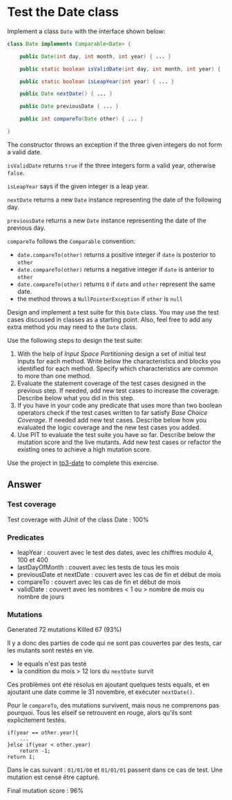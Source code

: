 # Test the Date class

Implement a class `Date` with the interface shown below:

```java
class Date implements Comparable<Date> {

    public Date(int day, int month, int year) { ... }

    public static boolean isValidDate(int day, int month, int year) { ... }

    public static boolean isLeapYear(int year) { ... }

    public Date nextDate() { ... }

    public Date previousDate { ... }

    public int compareTo(Date other) { ... }

}
```

The constructor throws an exception if the three given integers do not form a valid date.

`isValidDate` returns `true` if the three integers form a valid year, otherwise `false`.

`isLeapYear` says if the given integer is a leap year.

`nextDate` returns a new `Date` instance representing the date of the following day.

`previousDate` returns a new `Date` instance representing the date of the previous day.

`compareTo` follows the `Comparable` convention:

* `date.compareTo(other)` returns a positive integer if `date` is posterior to `other`
* `date.compareTo(other)` returns a negative integer if `date` is anterior to `other`
* `date.compareTo(other)` returns `0` if `date` and `other` represent the same date.
* the method throws a `NullPointerException` if `other` is `null` 

Design and implement a test suite for this `Date` class.
You may use the test cases discussed in classes as a starting point. 
Also, feel free to add any extra method you may need to the `Date` class.


Use the following steps to design the test suite:

1. With the help of *Input Space Partitioning* design a set of initial test inputs for each method. Write below the characteristics and blocks you identified for each method. Specify which characteristics are common to more than one method.
2. Evaluate the statement coverage of the test cases designed in the previous step. If needed, add new test cases to increase the coverage. Describe below what you did in this step.
3. If you have in your code any predicate that uses more than two boolean operators check if the test cases written to far satisfy *Base Choice Coverage*. If needed add new test cases. Describe below how you evaluated the logic coverage and the new test cases you added.
4. Use PIT to evaluate the test suite you have so far. Describe below the mutation score and the live mutants. Add new test cases or refactor the existing ones to achieve a high mutation score.

Use the project in [tp3-date](../code/tp3-date) to complete this exercise.

## Answer

### Test coverage
Test coverage with JUnit of the class Date : 100%

### Predicates
- leapYear : couvert avec le test des dates, avec les chiffres modulo 4, 100 et 400
- lastDayOfMonth : couvert avec les tests de tous les mois
- previousDate et nextDate : couvert avec les cas de fin et début de mois
- compareTo : couvert avec les cas de fin et début de mois
- validDate : couvert avec les nombres < 1 ou > nombre de mois ou nombre de jours

### Mutations
Generated 72 mutations Killed 67 (93%)

Il y a donc des parties de code qui ne sont pas couvertes par des tests, car les mutants sont restés en vie.
- le equals n'est pas testé
- la condition du mois > 12 lors du `nextDate` survit

Ces problèmes ont été résolus en ajoutant quelques tests equals, et en ajoutant une date comme le 31 novembre, et exécuter `nextDate()`.

Pour le `compareTo`, des mutations survivent, mais nous ne comprenons pas pourquoi. Tous les elseif se retrouvent en rouge, alors qu'ils sont explicitement testés.
```
if(year == other.year){
    ...
}else if(year < other.year)
    return -1;
return 1;
```
Dans le cas suivant : `01/01/00` et `01/01/01` passent dans ce cas de test. Une mutation est censé être capturé.

Final mutation score : 96%